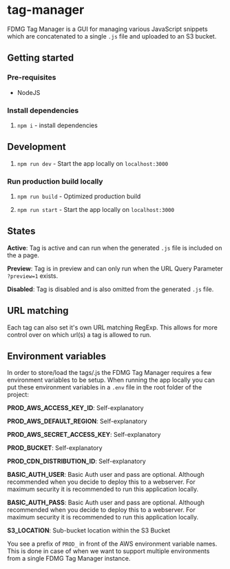 # tag-manager

FDMG Tag Manager is a GUI for managing various JavaScript snippets which are concatenated to a single
`.js` file and uploaded to an S3 bucket.

## Getting started

### Pre-requisites

-   NodeJS

### Install dependencies

1. `npm i` - install dependencies

## Development

1. `npm run dev` - Start the app locally on `localhost:3000`

### Run production build locally

1. `npm run build` - Optimized production build

1. `npm run start` - Start the app locally on `localhost:3000`

## States

**Active**: Tag is active and can run when the generated `.js` file is included on the a page.

**Preview**: Tag is in preview and can only run when the URL Query Parameter `?preview=1` exists.

**Disabled**: Tag is disabled and is also omitted from the generated `.js` file.

## URL matching

Each tag can also set it's own URL matching RegExp. This allows for more control over on which url(s) a tag is allowed to run.

## Environment variables

In order to store/load the tags/.js the FDMG Tag Manager requires a few environment variables to be setup. When running the app locally you can put these environment variables in a `.env` file in the root folder of the project:

**PROD_AWS_ACCESS_KEY_ID**: Self-explanatory

**PROD_AWS_DEFAULT_REGION**: Self-explanatory

**PROD_AWS_SECRET_ACCESS_KEY**: Self-explanatory

**PROD_BUCKET**: Self-explanatory

**PROD_CDN_DISTRIBUTION_ID**: Self-explanatory

**BASIC_AUTH_USER**: Basic Auth user and pass are optional. Although recommended when you decide to deploy this to a webserver. For maximum security it is recommended to run this application locally.

**BASIC_AUTH_PASS**: Basic Auth user and pass are optional. Although recommended when you decide to deploy this to a webserver. For maximum security it is recommended to run this application locally.

**S3_LOCATION**: Sub-bucket location within the S3 Bucket

You see a prefix of `PROD_` in front of the AWS environment variable names. This is done in case of when we want to support multiple environments from a single FDMG Tag Manager instance.
